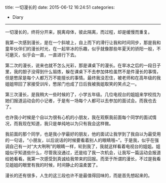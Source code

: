 title: 一切漫长的
date: 2015-06-12 16:24:51
categories:
  - Diary
---
一切漫长的，终将分开来，脱离母体，彼此隔离，而过程，却是缓慢而重复。

我第一次感到漫长，是在一个斜坡上，自上而下的滑行让我和时间同步，那是我和童年伙伴们的漫长时光，在一起旱冰的乐趣，似乎就像那些年夏天的骄阳一般，不可磨灭，似乎会一直，一直进行下去。

第二次的漫长，说来也就不怎么光彩，那是课桌下的漫长。在旱冰之后的一段日子里，我的胆子没得到什么锻炼，躲在课桌下不去参加体检虽然不是件漫长的事情，但是憋尿是每个人都万万不能擅长的事情。最终我没忍住，被老师和在高年级的我姐姐带回了家接受训斥，憋尿门也成了日后我被我姐取笑的笑点之一。

第三次漫长，是我稍大一些时候的了，小学五年级。几位电视台的姐姐来学校找为她们报道运动会的小记者，于是有一场每个人都可以去参加的面试会。而我也去了。

也许我小时候是个自以为很有心机的小朋友，我在观察我前面每个同学的面试情况，而我现在知道，我只是单纯地以为只有我会这样做。

我前面的那个同学，也是我小学最好的朋友，他的面试让我学到了我自以为最受用的一句话，“小朋友，以后说话的时候要看着别人的眼睛哦~”。于是我，似乎在强调自己有一对“大大咧咧”的眼睛一样，轮到我了，我就这样看着电视台的姐姐。姐姐似乎知道些什么，尽管我没通过，还是给了我一次机会，让我写一篇运动会报道给她看看。我第一次感受到真诚给我带来的回报。而至于所谓的漫长，不过是我看见姐姐的眼里有我的时候，时间静止的温柔罢了。

漫长的还有很多，人生的这三段也许不是最值得回味的，而是首先想起来的。
